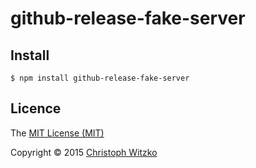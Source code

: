 # github-release-fake-server

## Install

    $ npm install github-release-fake-server

## Licence

The [MIT License (MIT)](http://opensource.org/licenses/MIT)

Copyright © 2015 [Christoph Witzko](https://twitter.com/christophwitzko)
